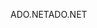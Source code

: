 <span data-ttu-id="13ca4-101">ADO.NET</span><span class="sxs-lookup"><span data-stu-id="13ca4-101">ADO.NET</span></span>